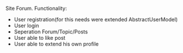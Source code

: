 Site Forum.
Functionality:
- User registration(for this needs were extended AbstractUserModel)
- User login
- Seperation Forum/Topic/Posts
- User able to like post
- User able to extend his own profile
